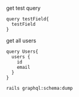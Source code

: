 get test query
```
query testField{
  testField
}
```
get all users
```
query Users{
  users {
    id
    email
  }
}
```

```
rails graphql:schema:dump
```
